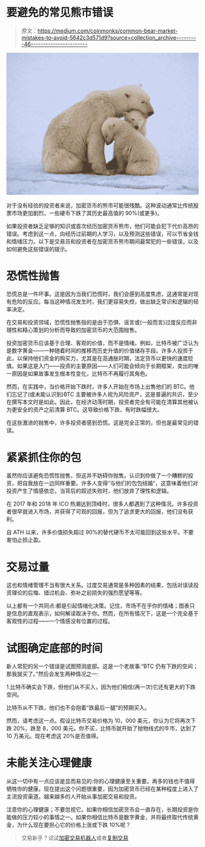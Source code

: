 # 要避免的常见熊市错误

> 原文：<https://medium.com/coinmonks/common-bear-market-mistakes-to-avoid-5642c3d571d9?source=collection_archive---------46----------------------->

![](img/ad1a4023c54db69056071010610416cf.png)

对于没有经验的投资者来说，加密货币的熊市可能很残酷。这种波动通常比传统股票市场更加剧烈，一些硬币下跌了其历史最高值的 90%(或更多)。

如果投资者缺乏足够的知识或首次经历加密货币熊市，他们可能会犯下代价高昂的错误。考虑到这一点，向经历过前期的人学习，以及预测这些错误，可以节省金钱和情绪压力。以下是交易员和投资者在加密货币熊市期间最常犯的一些错误，以及如何避免这些错误的提示。

# 恐慌性抛售

恐慌总是一件坏事。这是因为当我们恐慌时，我们会感到高度焦虑，这通常是对现有危险的反应。每当这种情况发生时，我们更容易失控，做出缺乏常识和逻辑的轻率决定。

在交易和投资领域，恐慌性抛售指的是由于恐惧、谣言或(一般而言)过度反应而非理性和精心策划的分析而导致的加密货币的大范围抛售。

投资加密货币应该基于合理、客观的价值，而不是情绪。例如，比特币被广泛认为是数字黄金——一种随着时间的推移而历史升值的价值储存手段。许多人投资于此，以保持他们资金的购买力，尤其是在高通胀时期，法定货币以更快的速度贬值。如果这是入门——投资的主要原因——人们可能会倾向于长期框架，卖出的唯一原因是如果故事发生根本性变化，比特币不再履行其角色。

然而，在实践中，当价格开始下跌时，许多人开始在市场上出售他们的 BTC。他们忘记了(或未能认识到)BTC 主要被许多人视为风险资产，这是普遍的共识，至少在撰写本文时是如此。因此，在经济动荡时期，投资者完全有可能在清算其他被认为更安全的资产之前清算 BTC。这导致价格下跌，有时跌幅很大。

在这些激进的抛售中，许多投资者感到恐慌。这是完全正常的，但也是最常见的错误。

# 紧紧抓住你的包

虽然你应该避免恐慌性抛售，但这并不妨碍你抛售。认识到你做了一个糟糕的投资，把自我放在一边同样重要。许多人变得“与他们的包包结婚”，这意味着他们对投资产生了情感依恋，当背后的叙述失败时，他们放弃了理性和逻辑。

在 2017 年和 2018 年 ICO 热潮达到顶峰时，很多人都遇到了这种情况。许多投资者很早就进入市场，并获得了可观的回报，但为了追求更大的回报，他们没有获利。

自 ATH 以来，许多价值损失超过 90%的替代硬币不太可能回到这些水平。不要害怕止损止盈。

# 交易过量

这也和情绪管理不当有很大关系。过度交易通常是多种因素的结果，包括对误读投资理论的后悔、错过机会、弥补之前损失的强烈愿望等等。

以上都有一个共同点:都是引起情绪化决策。记住，市场不在乎你的情绪；图表只是信息的直观表示，如何解读取决于你。然而，在所有情况下，这是一个完全基于客观性的过程——一个情感没有位置的过程。

# 试图确定底部的时间

新人常犯的另一个错误是试图预测底部。这是一个老故事:“BTC 仍有下跌的空间；那我就买了。”然后会发生两种情况之一:

1.比特币确实会下跌，但他们从不买入，因为他们相信(再一次)它还有更大的下跌空间。

比特币从不下跌，他们也不会抱着“跌最后一腿”的预期买入。

然而，请考虑这一点。假设比特币交易价格为 10，000 美元，你认为它将再次下跌 20%，跌至 8，000 美元。你不买，比特币就开始了抛物线式的牛市，达到了 10 万美元。现在考虑这 20%是否值得。

# 未能关注心理健康

从这一切中有一点应该是显而易见的:你的心理健康至关重要。再多的钱也不值得牺牲你的健康。现在提出这个问题很重要，因为加密货币已经在某种程度上进入了主流投资渠道。越来越多的人开始从事加密交易和投资。

注意你的心理健康；不要忽视它。如果你相信加密货币会一直存在，长期投资是你能做的压力较小的事情之一。如果你相信比特币是数字黄金，并将最终取代传统黄金，为什么现在要担心它的价格上涨或下跌 10%呢？

> 交易新手？试试[加密交易机器人](/coinmonks/crypto-trading-bot-c2ffce8acb2a)或者[复制交易](/coinmonks/top-10-crypto-copy-trading-platforms-for-beginners-d0c37c7d698c)